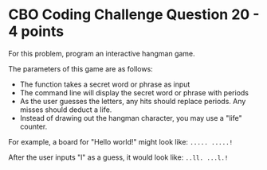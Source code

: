 # CBO Coding Challenge Question 20 - 4 points

For this problem, program an interactive hangman game.

The parameters of this game are as follows:

- The function takes a secret word or phrase as input
- The command line will display the secret word or phrase with periods
- As the user guesses the letters, any hits should replace periods. Any misses should deduct a life.
- Instead of drawing out the hangman character, you may use a "life" counter.

For example, a board for "Hello world!" might look like:
`..... .....!`

After the user inputs "l" as a guess, it would look like:
`..ll. ...l.!`
